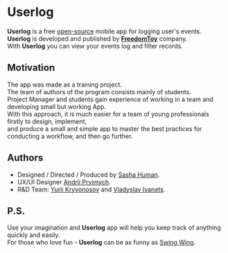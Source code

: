 # Userlog
**Userlog** is a free [open-source](https://github.com/sahlet-official/userlog) mobile app for logging user's events.<br>
**Userlog** is developed and published by [**FreedomToy**](https://www.linkedin.com/company/freedom-toy/) company.<br>
With **Userlog** you can view your events log and filter records.<br>

## Motivation
The app was made as a training project.<br>
The team of authors of the program consists mainly of students.<br>
Project Manager and students gain experience of working in a team and developing small but working App.<br>
With this approach, it is much easier for a team of young professionals firstly to design, implement,<br>
and produce a small and simple app to master the best practices for conducting a workflow, and then go further.<br>

## Authors
- Designed / Directed / Produced by [Sasha Human](https://www.linkedin.com/in/sashaisthehuman/).<br>
- UX/UI Designer [Andrii Pryimych](https://github.com/naila135).<br>
- R&D Team: [Yurii Kryvonosov](https://github.com/Yura-0) and [Vladyslav Ivanets](https://github.com/Ivanec2003).<br>

## P.S.
Use your imagination and **Userlog** app will help you keep track of anything quickly and easily.<br>
For those who love fun - **Userlog** can be as funny as [Swing Wing](https://youtu.be/isoLZ0Y6d3A).<br>
